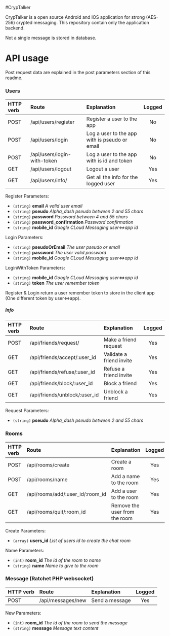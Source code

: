 #CrypTalker

CrypTalker is a open source Android and IOS application for strong (AES-256) crypted messaging. This repository contain only the application backend.

Not a single message is stored in database.

# API usage

Post request data are explained in the post parameters section of this readme.

### Users

| HTTP verb | Route                             | Explanation                                    | Logged |
|:----------|:----------------------------------|:-----------------------------------------------|:------:|
| POST      | /api/users/register               | Register a user to the app                     | No     |
| POST      | /api/users/login                  | Log a user to the app with is pseudo or email  | No     |
| POST      | /api/users/login-with-token       | Log a user to the app with is id and token     | No     |
| GET       | /api/users/logout                 | Logout a user                                  | Yes    |
| GET       | /api/users/info/                  | Get all the info for the logged user           | Yes    |

Register Parameters:
- `(string)` **email** *A valid user email*
- `(string)` **pseudo** *Alpha_dash pseudo between 2 and 55 chars*
- `(string)` **password** *Password between 4 and 55 chars*
- `(string)` **password_confirmation** *Password confirmation*
- `(string)` **mobile_id** *Google CLoud Messaging user<=>app id*

Login Parameters:
- `(string)` **pseudoOrEmail** *The user pseudo or email*
- `(string)` **password** *The user valid password*
- `(string)` **mobile_id** *Google CLoud Messaging user<=>app id*

LoginWithToken Parameters:
- `(string)` **mobile_id** *Google CLoud Messaging user<=>app id*
- `(string)` **token** *The user remember token*

Register & Login return a user remember token to store in the client app (One different token by user<=>app).

##### Info

| HTTP verb | Route                             | Explanation                                    | Logged |
|:----------|:----------------------------------|:-----------------------------------------------|:------:|
| POST      | /api/friends/request/             | Make a friend request                          | Yes    |
| GET       | /api/friends/accept/:user_id      | Validate a friend invite                       | Yes    |
| GET       | /api/friends/refuse/:user_id      | Refuse a friend invite                         | Yes    |
| GET       | /api/friends/block/:user_id       | Block a friend                                 | Yes    |
| GET       | /api/friends/unblock/:user_id     | Unblock a friend                               | Yes    |

Request Parameters:
- `(string)` **pseudo** *Alpha_dash pseudo between 2 and 55 chars*

### Rooms

| HTTP verb | Route                             | Explanation                                    | Logged |
|:----------|:----------------------------------|:-----------------------------------------------|:------:|
| POST      | /api/rooms/create                 | Create a room                                  | Yes    |
| POST      | /api/rooms/name                   | Add a name to the room                         | Yes    |
| GET       | /api/rooms/add/:user_id/:room_id  | Add a user to the room                         | Yes    |
| GET       | /api/rooms/quit/:room_id          | Remove the user from the room                  | Yes    |

Create Parameters:
- `(array)` **users_id** *List of users id to create the chat room*

Name Parameters:
- `(int)` **room_id** *The id of the room to name*
- `(string)` **name** *Name to give to the room*

### Message (Ratchet PHP websocket)
| HTTP verb | Route                             | Explanation                                    | Logged |
|:----------|:----------------------------------|:-----------------------------------------------|:------:|
| POST      | /api/messages/new                 | Send a message                                 | Yes    |

New Parameters:
- `(int)` **room_id** *The id of the room to send the message*
- `(string)` **message** *Message text content*
